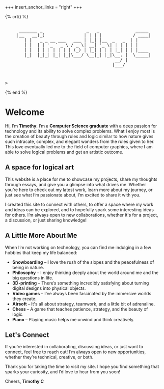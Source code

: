 +++
insert_anchor_links = "right"
+++

{% crt() %}
<div class="container" style="text-align: center">
<pre class="asciiart" style="display: inline-block; text-align: left">
  _______ _                 _   _              _____
 |__   __(_)               | | | |            / ____|
    | |   _ _ __ ___   ___ | |_| |__  _   _  | |
    | |  | | '_ ` _ \ / _ \| __| '_ \| | | | | |
    | |  | | | | | | | (_) | |_| | | | |_| | | |____
    |_|  |_|_| |_| |_|\___/ \__|_| |_|\__, |  \_____|
                                       __/ |
                                      |___/

</pre>
</div>

<pre>
> <span class="cursor">_</span>
</pre>
{% end %}

# Welcome

Hi, I’m **Timothy**. I’m a **Computer Science graduate** with a deep passion for technology and its ability to solve complex problems. What I enjoy most is the creation of beauty through rules and logic similar to how nature gives such intracate, complex, and elegant wonders from the rules given to her. This love eventually led me to the field of computer graphics, where I am able to solve logical problems and get an artistic outcome.

## A space for logical art

This website is a place for me to showcase my projects, share my thoughts through essays, and give you a glimpse into what drives me. Whether you’re here to check out my latest work, learn more about my journey, or just see what I’m passionate about, I’m excited to share it with you.

I created this site to connect with others, to offer a space where my work and ideas can be explored, and to hopefully spark some interesting ideas for others. I’m always open to new collaborations, whether it's for a project, a discussion, or just sharing knowledge!

## A Little More About Me

When I’m not working on technology, you can find me indulging in a few hobbies that keep my life balanced:

- **Snowboarding** – I love the rush of the slopes and the peacefulness of being in nature.
- **Philosophy** – I enjoy thinking deeply about the world around me and the big questions in life.
- **3D-printing** – There’s something incredibly satisfying about turning digital designs into physical objects.
- **Video games** – I’ve always been fascinated by the immersive worlds they create.
- **Airsoft** – It's all about strategy, teamwork, and a little bit of adrenaline.
- **Chess** – A game that teaches patience, strategy, and the beauty of logic.
- **Piano** – Playing music helps me unwind and think creatively.

## Let's Connect

If you’re interested in collaborating, discussing ideas, or just want to connect, feel free to reach out! I’m always open to new opportunities, whether they’re technical, creative, or both.

Thank you for taking the time to visit my site. I hope you find something that sparks your curiosity, and I’d love to hear from you soon!

Cheers,
**Timothy C**
